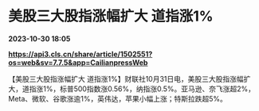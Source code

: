 # 美股三大股指涨幅扩大 道指涨1%

**2023-10-30 18:05**

**https://api3.cls.cn/share/article/1502551?os=web&sv=7.7.5&app=CailianpressWeb**

【美股三大股指涨幅扩大 道指涨1%】财联社10月31日电，美股三大股指涨幅扩大，道指涨1%，标普500指数涨0.56%，纳指涨0.5%。亚马逊、奈飞涨超2%，Meta、微软、谷歌涨逾1%，英伟达，苹果小幅上涨；特斯拉跌超5%。